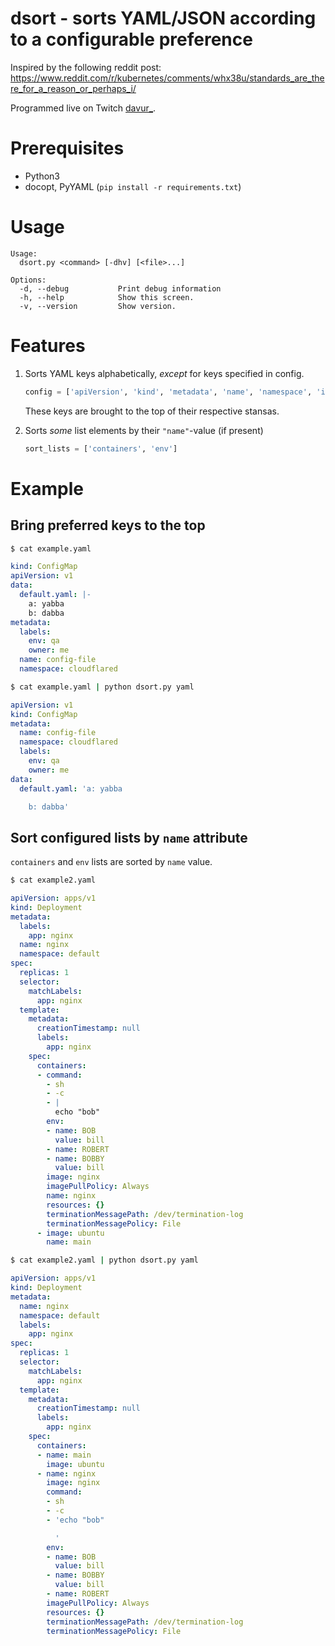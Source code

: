 # dsort - sorts YAML/JSON according to a configurable preference

Inspired by the following reddit post:
https://www.reddit.com/r/kubernetes/comments/whx38u/standards_are_there_for_a_reason_or_perhaps_i/

Programmed live on Twitch [davur_](https://www.twitch.tv/davur_).


# Prerequisites

- Python3
- docopt, PyYAML (`pip install -r requirements.txt`)

# Usage

```
Usage:
  dsort.py <command> [-dhv] [<file>...]

Options:
  -d, --debug           Print debug information
  -h, --help            Show this screen.
  -v, --version         Show version.
```

# Features

1. Sorts YAML keys alphabetically, _except_ for keys specified in config.

	```Python
	config = ['apiVersion', 'kind', 'metadata', 'name', 'namespace', 'image']
	```
   
   These keys are brought to the top of their respective stansas.

2. Sorts _some_ list elements by their `"name"`-value (if present)

	```Python
	sort_lists = ['containers', 'env']
	```



# Example

## Bring preferred keys to the top

```bash
$ cat example.yaml
```

```YAML
kind: ConfigMap
apiVersion: v1
data:
  default.yaml: |-
    a: yabba
    b: dabba
metadata:
  labels:
    env: qa
    owner: me
  name: config-file
  namespace: cloudflared
```

```bash
$ cat example.yaml | python dsort.py yaml
```

```YAML
apiVersion: v1
kind: ConfigMap
metadata:
  name: config-file
  namespace: cloudflared
  labels:
    env: qa
    owner: me
data:
  default.yaml: 'a: yabba

    b: dabba'
```

## Sort configured lists by `name` attribute

`containers` and `env` lists are sorted by `name` value.

```bash
$ cat example2.yaml
```

```YAML
apiVersion: apps/v1
kind: Deployment
metadata:
  labels:
    app: nginx
  name: nginx
  namespace: default
spec:
  replicas: 1
  selector:
    matchLabels:
      app: nginx
  template:
    metadata:
      creationTimestamp: null
      labels:
        app: nginx
    spec:
      containers:
      - command:
        - sh
        - -c
        - |
          echo "bob"
        env:
        - name: BOB
          value: bill
        - name: ROBERT
        - name: BOBBY
          value: bill
        image: nginx
        imagePullPolicy: Always
        name: nginx
        resources: {}
        terminationMessagePath: /dev/termination-log
        terminationMessagePolicy: File
      - image: ubuntu
        name: main
```

```bash
$ cat example2.yaml | python dsort.py yaml
```

```YAML
apiVersion: apps/v1
kind: Deployment
metadata:
  name: nginx
  namespace: default
  labels:
    app: nginx
spec:
  replicas: 1
  selector:
    matchLabels:
      app: nginx
  template:
    metadata:
      creationTimestamp: null
      labels:
        app: nginx
    spec:
      containers:
      - name: main
        image: ubuntu
      - name: nginx
        image: nginx
        command:
        - sh
        - -c
        - 'echo "bob"

          '
        env:
        - name: BOB
          value: bill
        - name: BOBBY
          value: bill
        - name: ROBERT
        imagePullPolicy: Always
        resources: {}
        terminationMessagePath: /dev/termination-log
        terminationMessagePolicy: File
```
